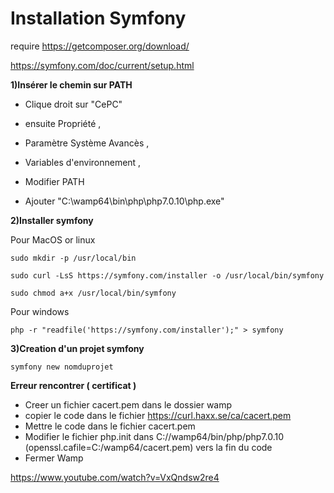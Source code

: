 
# Installation Symfony 


require https://getcomposer.org/download/

https://symfony.com/doc/current/setup.html

**1)Insérer le chemin sur PATH** 

* Clique droit sur "CePC"

* ensuite Propriété , 

* Paramètre Système Avancès ,

* Variables d'environnement ,

* Modifier PATH

* Ajouter "C:\wamp64\bin\php\php7.0.10\php.exe"

**2)Installer symfony**

Pour MacOS or linux 

    sudo mkdir -p /usr/local/bin
   
    sudo curl -LsS https://symfony.com/installer -o /usr/local/bin/symfony
   
    sudo chmod a+x /usr/local/bin/symfony

Pour windows

    php -r "readfile('https://symfony.com/installer');" > symfony

**3)Creation d'un projet symfony**
    
    symfony new nomduprojet


**Erreur rencontrer ( certificat )** 

* Creer un fichier cacert.pem dans le dossier wamp
* copier le code dans le fichier https://curl.haxx.se/ca/cacert.pem
* Mettre le code dans le fichier cacert.pem
* Modifier le fichier php.init dans C://wamp64/bin/php/php7.0.10 (openssl.cafile=C:/wamp64/cacert.pem) vers la fin du code 
* Fermer Wamp


https://www.youtube.com/watch?v=VxQndsw2re4
